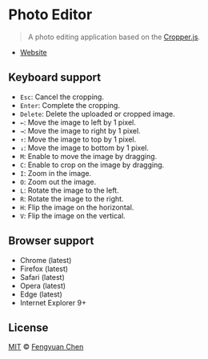 # Photo Editor

> A photo editing application based on the [Cropper.js](https://github.com/fengyuanchen/cropperjs).

- [Website](http://fengyuanchen.github.io/photo-editor)



## Keyboard support

- `Esc`: Cancel the cropping.
- `Enter`: Complete the cropping.
- `Delete`: Delete the uploaded or cropped image.
- `←`: Move the image to left by 1 pixel.
- `→`: Move the image to right by 1 pixel.
- `↑`: Move the image to top by 1 pixel.
- `↓`: Move the image to bottom by 1 pixel.
- `M`: Enable to move the image by dragging.
- `C`: Enable to crop on the image by dragging.
- `I`: Zoom in the image.
- `O`: Zoom out the image.
- `L`: Rotate the image to the left.
- `R`: Rotate the image to the right.
- `H`: Flip the image on the horizontal.
- `V`: Flip the image on the vertical.



## Browser support

- Chrome (latest)
- Firefox (latest)
- Safari (latest)
- Opera (latest)
- Edge (latest)
- Internet Explorer 9+



## License

[MIT](http://opensource.org/licenses/MIT) © [Fengyuan Chen](http://chenfengyuan.com)
